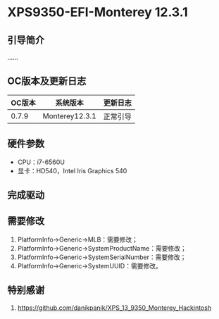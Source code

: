 # XPS9350-EFI-Monterey 12.3.1
## 引导简介

……

## OC版本及更新日志

| OC版本 | 系统版本       | 更新日志 |
| ------ | -------------- | -------- |
| 0.7.9  | Monterey12.3.1 | 正常引导 |



## 硬件参数

- CPU：i7-6560U
- 显卡：HD540，Intel Iris Graphics 540

## 完成驱动



## 需要修改

1. PlatformInfo->Generic->MLB：需要修改；
2. PlatformInfo->Generic->SystemProductName：需要修改；
3. PlatformInfo->Generic->SystemSerialNumber：需要修改；
4. PlatformInfo->Generic->SystemUUID：需要修改。



## 特别感谢

1. https://github.com/danikpanik/XPS_13_9350_Monterey_Hackintosh
